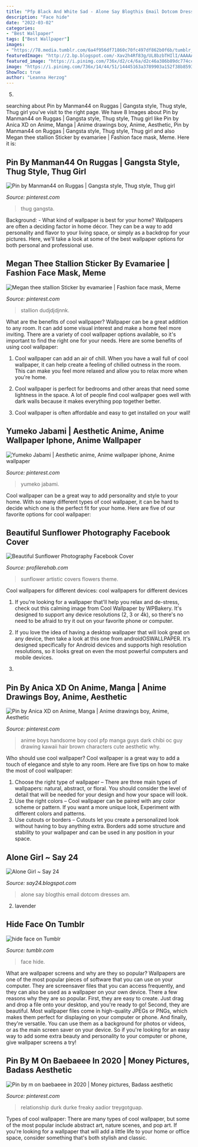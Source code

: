 ```yaml
---
title: "Pfp Black And White Sad - Alone Say Blogthis Email Dotcom Dresses Am"
description: "Face hide"
date: "2022-03-02"
categories:
- "Best Wallpaper"
tags: ["Best Wallpaper"]
images:
- "https://78.media.tumblr.com/6a4f956df71860c70fc497df862b0f6b/tumblr_mvymuhQAGM1rzgefyo1_400.jpg"
featuredImage: "http://2.bp.blogspot.com/-Xav2h4Rf83g/UL8bzbTHIlI/AAAAAAAAAXE/D-5g5FwfhgM/s1600/alonegirl_rlfddtep.jpg"
featured_image: "https://i.pinimg.com/736x/d2/c4/6a/d2c46a386b89dc774cc6de9925ddc83a.jpg"
image: "https://i.pinimg.com/736x/14/44/51/14445163a3789903a152f38b859328ab.jpg"
ShowToc: true
author: "Leanna Herzog"
---
```



5.

	

		
searching about Pin by Manman44 on Ruggas | Gangsta style, Thug style, Thug girl you've visit to the right page. We have 8 Images about Pin by Manman44 on Ruggas | Gangsta style, Thug style, Thug girl like Pin by Anica XD on Anime, Manga | Anime drawings boy, Anime, Aesthetic, Pin by Manman44 on Ruggas | Gangsta style, Thug style, Thug girl and also Megan thee stallion Sticker by evamariee | Fashion face mask, Meme. Here it is:
		
    
## Pin By Manman44 On Ruggas | Gangsta Style, Thug Style, Thug Girl

<img loading=lazy src="https://i.pinimg.com/736x/d2/c4/6a/d2c46a386b89dc774cc6de9925ddc83a.jpg" onerror="this.onerror=null;this.src='https://tse4.mm.bing.net/th?id=OIP.PwjBsYUsFP_IV-wOpSL0MAHaHE&amp;pid=15.1';" alt="Pin by Manman44 on Ruggas | Gangsta style, Thug style, Thug girl">

_Source: pinterest.com_

>thug gangsta. 

	

Background: - What kind of wallpaper is best for your home?
Wallpapers are often a deciding factor in home décor. They can be a way to add personality and flavor to your living space, or simply as a backdrop for your pictures. Here, we'll take a look at some of the best wallpaper options for both personal and professional use.

    
## Megan Thee Stallion Sticker By Evamariee | Fashion Face Mask, Meme

<img loading=lazy src="https://i.pinimg.com/736x/1d/dd/a9/1ddda96d0f48ec00fdca3ec41c1de8e4.jpg" onerror="this.onerror=null;this.src='https://tse4.mm.bing.net/th?id=OIP.PM-oYyXu0G5lFUKCuxfeaQHaJ3&amp;pid=15.1';" alt="Megan thee stallion Sticker by evamariee | Fashion face mask, Meme">

_Source: pinterest.com_

>stallion dudjdjdjnnk. 

	

What are the benefits of cool wallpaper?
Wallpaper can be a great addition to any room. It can add some visual interest and make a home feel more inviting. There are a variety of cool wallpaper options available, so it's important to find the right one for your needs. Here are some benefits of using cool wallpaper: 
1. Cool wallpaper can add an air of chill. When you have a wall full of cool wallpaper, it can help create a feeling of chilled outness in the room. This can make you feel more relaxed and allow you to relax more when you're home. 

2. Cool wallpaper is perfect for bedrooms and other areas that need some lightness in the space. A lot of people find cool wallpaper goes well with dark walls because it makes everything pop together better. 

3. Cool wallpaper is often affordable and easy to get installed on your wall!

    
## Yumeko Jabami | Aesthetic Anime, Anime Wallpaper Iphone, Anime Wallpaper

<img loading=lazy src="https://i.pinimg.com/736x/71/40/22/71402211a765249cbe3eba01cb84814e.jpg" onerror="this.onerror=null;this.src='https://tse4.mm.bing.net/th?id=OIP.QfiS2lHDhiUMhuTXQFCbygHaPe&amp;pid=15.1';" alt="Yumeko Jabami | Aesthetic anime, Anime wallpaper iphone, Anime wallpaper">

_Source: pinterest.com_

>yumeko jabami. 

	

Cool wallpaper can be a great way to add personality and style to your home. With so many different types of cool wallpaper, it can be hard to decide which one is the perfect fit for your home. Here are five of our favorite options for cool wallpaper: 

    
## Beautiful Sunflower Photography Facebook Cover

<img loading=lazy src="http://www.profilerehab.com/facebook_covers/flowers/artistic_sunflower_cover_73.jpg" onerror="this.onerror=null;this.src='https://tse2.mm.bing.net/th?id=OIP.FF2AEdx5V6nzn2p4KWP6ZwHaCv&amp;pid=15.1';" alt="Beautiful Sunflower Photography Facebook Cover">

_Source: profilerehab.com_

>sunflower artistic covers flowers theme. 

	

Cool wallpapers for different devices:
cool wallpapers for different devices 

1. If you're looking for a wallpaper that'll help you relax and de-stress, check out this calming image from Cool Wallpaper by WPBakery. It's designed to support any device resolutions (2, 3 or 4k), so there's no need to be afraid to try it out on your favorite phone or computer.

2. If you love the idea of having a desktop wallpaper that will look great on any device, then take a look at this one from androidOSWALLPAPER. It's designed specifically for Android devices and supports high resolution resolutions, so it looks great on even the most powerful computers and mobile devices.

3.

    
## Pin By Anica XD On Anime, Manga | Anime Drawings Boy, Anime, Aesthetic

<img loading=lazy src="https://i.pinimg.com/736x/86/0f/44/860f441e48e31df5ae302aab55e47beb.jpg" onerror="this.onerror=null;this.src='https://tse2.mm.bing.net/th?id=OIP.-cx3nvqi3CecJsC05z0UpwHaMz&amp;pid=15.1';" alt="Pin by Anica XD on Anime, Manga | Anime drawings boy, Anime, Aesthetic">

_Source: pinterest.com_

>anime boys handsome boy cool pfp manga guys dark chibi oc guy drawing kawaii hair brown characters cute aesthetic why. 

	

Who should use cool wallpaper?
Cool wallpaper is a great way to add a touch of elegance and style to any room. Here are five tips on how to make the most of cool wallpaper: 
1) Choose the right type of wallpaper – There are three main types of wallpapers: natural, abstract, or floral. You should consider the level of detail that will be needed for your design and how your space will look. 
2) Use the right colors – Cool wallpaper can be paired with any color scheme or pattern. If you want a more unique look, Experiment with different colors and patterns. 
3) Use cutouts or borders – Cutouts let you create a personalized look without having to buy anything extra. Borders add some structure and stability to your wallpaper and can be used in any position in your space.

    
## Alone Girl ~ Say 24

<img loading=lazy src="http://2.bp.blogspot.com/-Xav2h4Rf83g/UL8bzbTHIlI/AAAAAAAAAXE/D-5g5FwfhgM/s1600/alonegirl_rlfddtep.jpg" onerror="this.onerror=null;this.src='https://tse2.mm.bing.net/th?id=OIP.RXL3QVXb2YOmOWFcwOq47AAAAA&amp;pid=15.1';" alt="Alone Girl ~ Say 24">

_Source: say24.blogspot.com_

>alone say blogthis email dotcom dresses am. 

	

2. lavender 

    
## Hide Face On Tumblr

<img loading=lazy src="https://78.media.tumblr.com/6a4f956df71860c70fc497df862b0f6b/tumblr_mvymuhQAGM1rzgefyo1_400.jpg" onerror="this.onerror=null;this.src='https://tse2.mm.bing.net/th?id=OIP.jXBYMqeZB6LGlATi0eAvNAAAAA&amp;pid=15.1';" alt="hide face on Tumblr">

_Source: tumblr.com_

>face hide. 

	

What are wallpaper screens and why are they so popular?
Wallpapers are one of the most popular pieces of software that you can use on your computer. They are screensaver files that you can access frequently, and they can also be used as a wallpaper on your own device. There a few reasons why they are so popular. First, they are easy to create. Just drag and drop a file onto your desktop, and you're ready to go! Second, they are beautiful. Most wallpaper files come in high-quality JPEGs or PNGs, which makes them perfect for displaying on your computer or phone. And finally, they're versatile. You can use them as a background for photos or videos, or as the main screen saver on your device. So if you're looking for an easy way to add some extra beauty and personality to your computer or phone, give wallpaper screens a try!

    
## Pin By M On Baebaeee In 2020 | Money Pictures, Badass Aesthetic

<img loading=lazy src="https://i.pinimg.com/736x/14/44/51/14445163a3789903a152f38b859328ab.jpg" onerror="this.onerror=null;this.src='https://tse3.mm.bing.net/th?id=OIP.xOe6yiMLAGtdwHoJDdzVkwHaJW&amp;pid=15.1';" alt="Pin by m on baebaeee in 2020 | Money pictures, Badass aesthetic">

_Source: pinterest.com_

>relationship durk durke freaky aadior treygotguap. 

	

Types of cool wallpaper:
There are many types of cool wallpaper, but some of the most popular include abstract art, nature scenes, and pop art. If you're looking for a wallpaper that will add a little life to your home or office space, consider something that's both stylish and classic.

